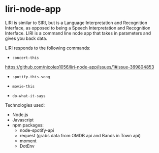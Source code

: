 # liri-node-app

LIRI is similar to SIRI, but is a Language Interpretation and Recognition Interface, as opposed to being a Speech Interpretation and Recognition Interface.  LIRI is a command line node app that takes in parameters and gives you back data.

LIRI responds to the following commands:
* `concert-this`

https://github.com/nicolep1056/liri-node-app/issues/1#issue-369804853

* `spotify-this-song`

* `movie-this`

* `do-what-it-says`

Technologies used:
* Node.js
* Javascript
* npm packages: 
     * node-spotify-api
     * request (grabs data from OMDB api and Bands in Town api)
     * moment
     * DotEnv

